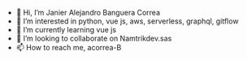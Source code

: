 - 👋 Hi, I’m Janier Alejandro Banguera Correa
- 👀 I’m interested in python, vue js, aws, serverless, graphql, gitflow
- 🌱 I’m currently learning vue js
- 💞️ I’m looking to collaborate on Namtrikdev.sas
- 📫 How to reach me, acorrea-B

<!---
acorrea-B/acorrea-B is a ✨ special ✨ repository because its `README.md` (this file) appears on your GitHub profile.
You can click the Preview link to take a look at your changes.
--->
